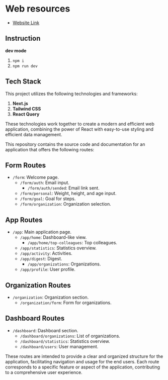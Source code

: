 # Web resources

- [Website Link](https://dobriki.vercel.app/form/)


## Instruction

**dev mode**

1. `npm i`
2. `npm run dev`

## Tech Stack

This project utilizes the following technologies and frameworks:

1. **Next.js**
2. **Tailwind CSS**
3. **React Query**

These technologies work together to create a modern and efficient web application, combining the power of React with easy-to-use styling and efficient data management.

This repository contains the source code and documentation for an application that offers the following routes:

## Form Routes
- `/form`: Welcome page.
  - `/form/auth`: Email input.
    - `/form/auth/sended`: Email link sent.
  - `/form/personal`: Weight, height, and age input.
  - `/form/goal`: Goal for steps.
  - `/form/organization`: Organization selection.

## App Routes
- `/app`: Main application page.
  - `/app/home`: Dashboard-like view.
    - `/app/home/top-colleagues`: Top colleagues.
  - `/app/statistics`: Statistics overview.
  - `/app/activity`: Activities.
  - `/app/digest`: Digest.
    - `/app/organizations`: Organizations.
  - `/app/profile`: User profile.

## Organization Routes
- `/organization`: Organization section.
  - `/organization/form`: Form for organizations.

## Dashboard Routes
- `/dashboard`: Dashboard section.
  - `/dashboard/organizations`: List of organizations.
  - `/dashboard/statistics`: Statistics overview.
  - `/dashboard/users`: User management.

These routes are intended to provide a clear and organized structure for the application, facilitating navigation and usage for the end users. Each route corresponds to a specific feature or aspect of the application, contributing to a comprehensive user experience.